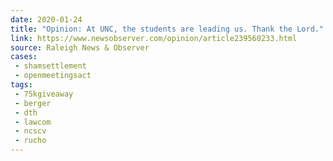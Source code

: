 ```yaml
---
date: 2020-01-24
title: "Opinion: At UNC, the students are leading us. Thank the Lord."
link: https://www.newsobserver.com/opinion/article239560233.html
source: Raleigh News & Observer
cases:
 - shamsettlement
 - openmeetingsact
tags:
 - 75kgiveaway
 - berger
 - dth
 - lawcom
 - ncscv
 - rucho
---
```

